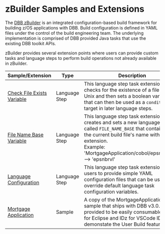 # zBuilder Samples and Extensions

The [DBB zBuilder](https://www.ibm.com/docs/en/adffz/dbb/3.0.0?topic=building-zos-applications-zbuilder) is an integrated configuration-based build framework for building z/OS applications with DBB. Build configuration is defined in YAML files under the control of the build engineering team. The underlying implementation is comprised of DBB provided Java tasks that use the existing DBB toolkit APIs. 

zBuilder provides several extension points where users can provide custom tasks and language steps to perform build operations not already available in zBuilder.


Sample/Extension | Type | Description
--- | --- | ---
| [Check File Exists Variable](CheckFileExistsVariable) | Language Step | This language step task extension checks for the existence of a file on z/OS Unix and then sets a boolean variable that can then be used as a `condition:` target in later language steps. |
| [File Name Base Variable](FileNameBaseVariable)  | Language Step | This language step task extension creates and sets a new language variable called `FILE_NAME_BASE` that contains just the current build file's name without file extension.<br>Example: 'MortgageApplication/cobol/epsnbrvl.cbl' --> 'epsnbrvl'  |
| [Language Configuration](LanguageConfiguration) | Language Step |  This language step task extension allows users to provide simple YAML configuration files that can be used to override default language task configuration variables. 
| [Mortgage Application](MortgageApplication) | Sample | A copy of the MortgageApplication sample that ships with DBB v3.0.x provided to be easily consumable by IDz for Eclipse and IDz for VSCode IDEs to demonstate the User Build feature. 

